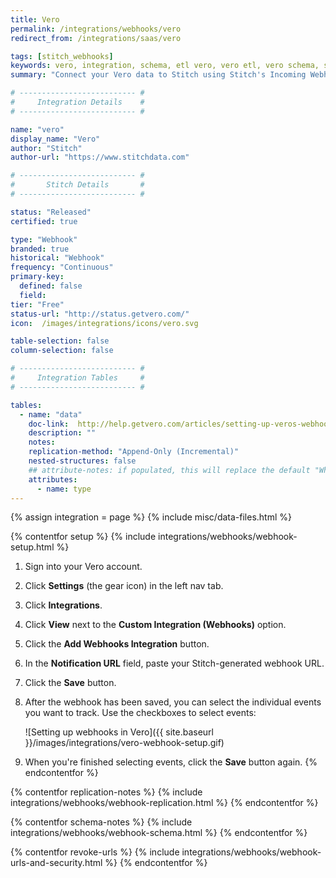 ```yaml
---
title: Vero
permalink: /integrations/webhooks/vero
redirect_from: /integrations/saas/vero

tags: [stitch_webhooks]
keywords: vero, integration, schema, etl vero, vero etl, vero schema, stitch webhooks
summary: "Connect your Vero data to Stitch using Stitch's Incoming Webhooks integration. In this guide, you'll find setup instructions, info about replication, and the data you can expect to see in your data warehouse."

# -------------------------- #
#     Integration Details    #
# -------------------------- #

name: "vero"
display_name: "Vero"
author: "Stitch"
author-url: "https://www.stitchdata.com"

# -------------------------- #
#       Stitch Details       #
# -------------------------- #

status: "Released"
certified: true

type: "Webhook"
branded: true
historical: "Webhook"
frequency: "Continuous"
primary-key:
  defined: false
  field: 
tier: "Free"
status-url: "http://status.getvero.com/"
icon:  /images/integrations/icons/vero.svg

table-selection: false
column-selection: false

# -------------------------- #
#     Integration Tables     #
# -------------------------- #

tables:
  - name: "data"
    doc-link:  http://help.getvero.com/articles/setting-up-veros-webhooks.html#webhook-format
    description: ""
    notes: 
    replication-method: "Append-Only (Incremental)"
    nested-structures: false
    ## attribute-notes: if populated, this will replace the default "While we try to include everything here..." copy.
    attributes:
      - name: type
---
```

{% assign integration = page %}
{% include misc/data-files.html %}

{% contentfor setup %}
{% include integrations/webhooks/webhook-setup.html %}

1. Sign into your Vero account.
2. Click **Settings** (the gear icon) in the left nav tab.
3. Click **Integrations**.
4. Click **View** next to the **Custom Integration (Webhooks)** option.
5. Click the **Add Webhooks Integration** button.
6. In the **Notification URL** field, paste your Stitch-generated webhook URL.
7. Click the **Save** button.
8. After the webhook has been saved, you can select the individual events you want to track. Use the checkboxes to select events:

   ![Setting up webhooks in Vero]({{ site.baseurl }}/images/integrations/vero-webhook-setup.gif)

9. When you're finished selecting events, click the **Save** button again.
{% endcontentfor %}



{% contentfor replication-notes %}
{% include integrations/webhooks/webhook-replication.html %}
{% endcontentfor %}



{% contentfor schema-notes %}
{% include integrations/webhooks/webhook-schema.html %}
{% endcontentfor %}



{% contentfor revoke-urls %}
{% include integrations/webhooks/webhook-urls-and-security.html %}
{% endcontentfor %}
